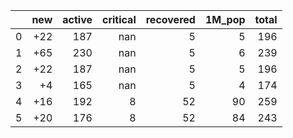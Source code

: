 |    |   new |   active |   critical |   recovered |   1M_pop |   total |
|---:|------:|---------:|-----------:|------------:|---------:|--------:|
|  0 |   +22 |      187 |        nan |           5 |        5 |     196 |
|  1 |   +65 |      230 |        nan |           5 |        6 |     239 |
|  2 |   +22 |      187 |        nan |           5 |        5 |     196 |
|  3 |    +4 |      165 |        nan |           5 |        4 |     174 |
|  4 |   +16 |      192 |          8 |          52 |       90 |     259 |
|  5 |   +20 |      176 |          8 |          52 |       84 |     243 |